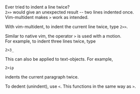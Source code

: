 
Ever tried to indent a line twice?   
`2>>` would give an unexpected result -- two lines indented once.  
Vim-multident makes `>` work as intended.

With vim-multident, 
to indent the current line twice, type `2>>`.  

Similar to native vim, the operator `>` is used with a motion.   
For example, to indent three lines twice, type 

```
2>3_
```

This can also be applied to text-objects. For example, 

```
2>ip
```

indents the current paragraph twice.

To dedent (unindent), use `<`. This functions in the same way as `>`.
